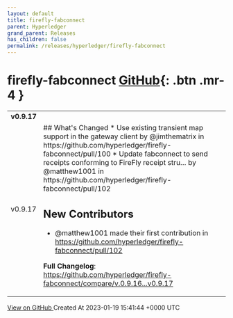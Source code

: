 ```yaml
---
layout: default
title: firefly-fabconnect
parent: Hyperledger
grand_parent: Releases
has_children: false
permalink: /releases/hyperledger/firefly-fabconnect
---
```


# firefly-fabconnect <span class="fs-3 right-align">[GitHub](https://github.com/hyperledger/firefly-fabconnect){: .btn .mr-4 }</span>


<div>
    <table>
        <tr>
            <td colspan="2">
                <b>
                    v0.9.17
                </b>
            </td>
        </tr>
        <tr>
            <td>
                <span class="chip">
                    v0.9.17
                </span>
            </td>
            <td>
                ## What's Changed
* Use existing transient map support in the gateway client by @jimthematrix in https://github.com/hyperledger/firefly-fabconnect/pull/100
* Update fabconnect to send receipts conforming to FireFly receipt stru… by @matthew1001 in https://github.com/hyperledger/firefly-fabconnect/pull/102

## New Contributors
* @matthew1001 made their first contribution in https://github.com/hyperledger/firefly-fabconnect/pull/102

**Full Changelog**: https://github.com/hyperledger/firefly-fabconnect/compare/v.0.9.16...v0.9.17
            </td>
        </tr>
    </table>
    <a href="https://github.com/hyperledger/firefly-fabconnect/releases/tag/v0.9.17" class=".btn">
        View on GitHub
    </a>
    <span class="right-align">
        Created At 2023-01-19 15:41:44 +0000 UTC
    </span>
</div>


